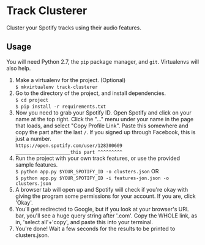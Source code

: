 # Track Clusterer

Cluster your Spotify tracks using their audio features.

## Usage

You will need Python 2.7, the `pip` package manager, and `git`.
Virtualenvs will also help.

1. Make a virtualenv for the project. (Optional)  
   ```$ mkvirtualenv track-clusterer```
2. Go to the directory of the project, and install dependencies.  
   ```$ cd project```  
   ```$ pip install -r requirements.txt```
3. Now you need to grab your Spotify ID.
   Open Spotify and click on your name at the top right. Click the "..." menu
   under your name in the page that loads, and select "Copy Profile Link".
   Paste this somewhere and copy the part
   after the last `/`. If you signed up through Facebook, this is just a number.  
   ```https://open.spotify.com/user/128300609```  
   ```____________________this part ^^^^^^^^^```
4. Run the project with your own track features, or use the provided sample features.  
   ```$ python app.py $YOUR_SPOTIFY_ID -o clusters.json``` OR  
   ```$ python app.py $YOUR_SPOTIFY_ID -i features-jon.json -o clusters.json```
5. A browser tab will open up and Spotify will check if you're okay with giving
   the program some permissions for your account.
   If you are, click 'Okay'.
6. You'll get redirected to Google, but if you look at your browser's URL bar,
   you'll see a huge query string after '.com'. Copy the WHOLE link, as in, 'select all'+'copy',
   and paste this into your terminal.
7. You're done! Wait a few seconds for the results to be printed to clusters.json.

